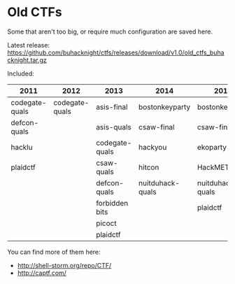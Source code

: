 
# Old CTFs
Some that aren't too big, or require much configuration are saved here. 

Latest release: https://github.com/buhacknight/ctfs/releases/download/v1.0/old_ctfs_buhacknight.tar.gz

Included:

| 2011             | 2012           | 2013           | 2014             | 2015             |
|------------------|----------------|----------------|------------------|------------------|
| codegate-quals   | codegate-quals | asis-final     | bostonkeyparty   | bostonkeyparty   |
| defcon-quals     |                | asis-quals     | csaw-final       | csaw-final       |
| hacklu           |                | codegate-quals | hackyou          | ekoparty         |
| plaidctf         |                | csaw-quals     | hitcon           | HackMETU         |
|                  |                | defcon-quals   | nuitduhack-quals | nuitduhack-quals |
|                  |                | forbidden bits |                  | plaidctf         |
|                  |                | picoct         |                  |                  |
|                  |                | plaidctf       |                  |                  |


You can find more of them here:
* http://shell-storm.org/repo/CTF/
* http://captf.com/

